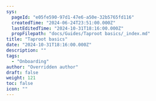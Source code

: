 ```yaml
---
sys:
  pageId: "e05fe590-97d1-47e6-a50e-32b5765fd116"
  createdTime: "2024-06-24T23:51:00.000Z"
  lastEditedTime: "2024-10-31T18:16:00.000Z"
  propFilepath: "docs/Guides/Taproot basics/_index.md"
title: "Taproot basics"
date: "2024-10-31T18:16:00.000Z"
description: ""
tags:
  - "Onboarding"
author: "Overridden author"
draft: false
weight: 121
toc: false
icon: ""
---
```

